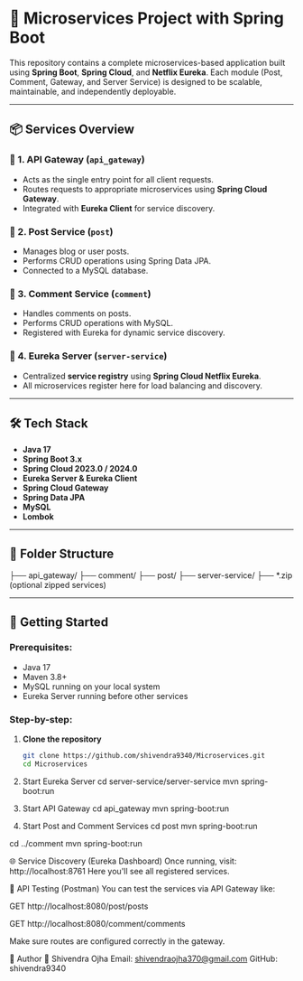 # 🧩 Microservices Project with Spring Boot

This repository contains a complete microservices-based application built using **Spring Boot**, **Spring Cloud**, and **Netflix Eureka**. Each module (Post, Comment, Gateway, and Server Service) is designed to be scalable, maintainable, and independently deployable.

---

## 📦 Services Overview

### 🔹 1. API Gateway (`api_gateway`)
- Acts as the single entry point for all client requests.
- Routes requests to appropriate microservices using **Spring Cloud Gateway**.
- Integrated with **Eureka Client** for service discovery.

### 🔹 2. Post Service (`post`)
- Manages blog or user posts.
- Performs CRUD operations using Spring Data JPA.
- Connected to a MySQL database.

### 🔹 3. Comment Service (`comment`)
- Handles comments on posts.
- Performs CRUD operations with MySQL.
- Registered with Eureka for dynamic service discovery.

### 🔹 4. Eureka Server (`server-service`)
- Centralized **service registry** using **Spring Cloud Netflix Eureka**.
- All microservices register here for load balancing and discovery.

---

## 🛠️ Tech Stack

- **Java 17**
- **Spring Boot 3.x**
- **Spring Cloud 2023.0 / 2024.0**
- **Eureka Server & Eureka Client**
- **Spring Cloud Gateway**
- **Spring Data JPA**
- **MySQL**
- **Lombok**

---

## 📂 Folder Structure

├── api_gateway/
├── comment/
├── post/
├── server-service/
├── *.zip (optional zipped services)


---

## 🚀 Getting Started

### Prerequisites:
- Java 17
- Maven 3.8+
- MySQL running on your local system
- Eureka Server running before other services

### Step-by-step:

1. **Clone the repository**
   ```bash
   git clone https://github.com/shivendra9340/Microservices.git
   cd Microservices
2. Start Eureka Server
   cd server-service/server-service
mvn spring-boot:run

3. Start API Gateway
   cd api_gateway
mvn spring-boot:run
4. Start Post and Comment Services
   cd post
mvn spring-boot:run

cd ../comment
mvn spring-boot:run

🌐 Service Discovery (Eureka Dashboard)
Once running, visit:
http://localhost:8761
Here you'll see all registered services.

🧪 API Testing (Postman)
You can test the services via API Gateway like:

GET http://localhost:8080/post/posts

GET http://localhost:8080/comment/comments

Make sure routes are configured correctly in the gateway.

📌 Author
👤 Shivendra Ojha
Email: shivendraojha370@gmail.com
GitHub: shivendra9340
